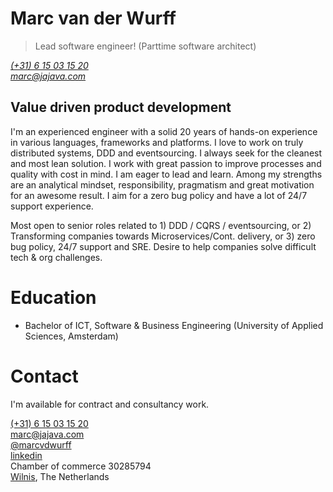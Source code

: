 # Marc van der Wurff

> Lead software engineer! (Parttime software architect)

_[(+31) 6 15 03 15 20](tel:+31615031520)_<br/>
_[marc@jajava.com](mailto:marc@jajava.com)_<br/>

## Value driven product development
I'm an experienced engineer with a solid 20 years of hands-on experience in various languages, frameworks and platforms. I love to work on truly distributed systems, DDD and eventsourcing. I always seek for the cleanest and most lean solution. I work with great passion to improve processes and quality with cost in mind. I am eager to lead and learn. Among my strengths are an analytical mindset, responsibility, pragmatism and great motivation for an awesome result. I aim for a zero bug policy and have a lot of 24/7 support experience.

Most open to senior roles related to 1) DDD / CQRS / eventsourcing, or 2) Transforming companies towards Microservices/Cont. delivery, or 3) zero bug policy, 24/7 support and SRE. Desire to help companies solve difficult tech & org challenges. 

# Education
* Bachelor of ICT, Software & Business Engineering (University of Applied Sciences, Amsterdam)

# Contact
I'm available for contract and consultancy work.

[(+31) 6 15 03 15 20](tel:+31615031520)<br/>
[marc@jajava.com](mailto:marc@jajava.com)<br/>
[@marcvdwurff](https://twitter.com/marcvdwurff)<br/>
[linkedin](https://www.linkedin.com/in/marcvdwurff)<br/>
Chamber of commerce 30285794<br/>
[Wilnis](https://www.google.nl/maps/place/Wilnis), The Netherlands<br/>
<br/>

